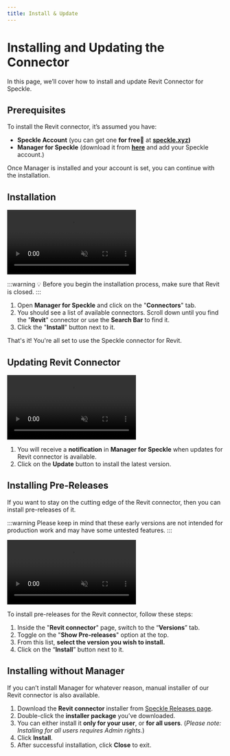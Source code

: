 ```yaml
---
title: Install & Update
---
```


# Installing and Updating the Connector

In this page, we’ll cover how to install and update Revit Connector for Speckle.

## Prerequisites

To install the Revit connector, it’s assumed you have:

- **Speckle Account** (you can get one **for free🎉** at **[speckle.xyz](https://speckle.xyz/))**
- **Manager for Speckle** (download it from **[here](https://speckle.systems/download/)** and add your Speckle account.)

Once Manager is installed and your account is set, you can continue with the installation.

## Installation

<video autoplay muted loop>
  <source src="./img-revit/installing-revit-connector.mp4" type="video/mp4">
  Your browser does not support the video tag.
</video>

:::warning
💡 Before you begin the installation process, make sure that Revit is closed.
:::

1. Open **Manager for Speckle** and click on the "**Connectors**" tab.
2. You should see a list of available connectors. Scroll down until you find the "**Revit**" connector or use the **Search Bar** to find it.
3. Click the "**Install**" button next to it.

That's it! You're all set to use the Speckle connector for Revit.

## Updating Revit Connector

<video autoplay muted loop>
  <source src="./img-revit/updating-revit-connector.mp4" type="video/mp4">
  Your browser does not support the video tag.
</video>

1. You will receive a **notification** in **Manager for Speckle** when updates for Revit connector is available.
2. Click on the **Update** button to install the latest version.

## Installing Pre-Releases

If you want to stay on the cutting edge of the Revit connector, then you can install pre-releases of it.

:::warning
Please keep in mind that these early versions are not intended for production work and may have some untested features.
:::

<video autoplay muted loop>
  <source src="./img-revit/installing-revit-prereleases.mp4" type="video/mp4">
  Your browser does not support the video tag.
</video>

To install pre-releases for the Revit connector, follow these steps:

1. Inside the "**Revit connector**" page, switch to the “**Versions**” tab.
2. Toggle on the "**Show Pre-releases**" option at the top.
3. From this list, **select the version you wish to install.**
4. Click on the “**Install**” button next to it.

## Installing without Manager

If you can’t install Manager for whatever reason, manual installer of our Revit connector is also available.

1. Download the **Revit connector** installer from [Speckle Releases page](https://releases.speckle.systems).
2. Double-click the **installer package** you’ve downloaded.
3. You can either install it **only for your user**, or **for all users**. (_Please note: Installing for all users requires Admin rights._)
4. Click **Install**.
5. After successful installation, click **Close** to exit.
